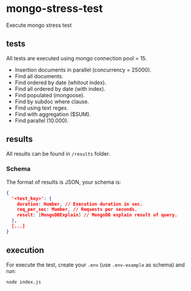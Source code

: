 # mongo-stress-test
Execute mongo stress test

## tests
All tests are executed using mongo connection pool = 15.

- Insertion documents in parallel (concurrency = 25000).
- Find all documents.
- Find ordered by date (whitout index).
- Find all ordered by date (with index).
- Find populated (mongoose).
- Find by subdoc where clause.
- Find using text regex.
- Find with aggregation ($SUM).
- Find parallel (10.000).

## results
All results can be found in `/results` folder.

### Schema
The format of results is JSON, your schema is:
```json
{
  '<test_key>': {
    duration: Number, // Execution duration in sec.
    req_per_sec: Mumber, // Requests per seconds.
    result: [MongoDBExplain] // MongoDB explain result of query.
  },
  [...]
}
```

## execution
For execute the test, create your `.env` (use `.env-example` as schema) and run: 
```sh
node index.js
```
